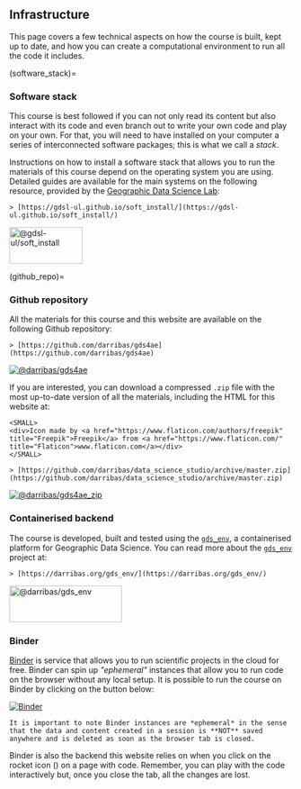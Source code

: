 
## Infrastructure

This page covers a few technical aspects on how the course is built, kept up to date, and how you can create a computational environment to run all the code it includes.

(software_stack)=
### Software stack

This course is best followed if you can not only read its content but also interact with its code and even branch out to write your own code and play on your own. For that, you will need to have installed on your computer a series of interconnected software packages; this is what we call a *stack*.

Instructions on how to install a software stack that allows you to run the materials of this course depend on the operating system you are using. Detailed guides are available for the main systems on the following resource, provided by the [Geographic Data Science Lab](https://www.liverpool.ac.uk/geographic-data-science/):

```{toggle}
> [https://gdsl-ul.github.io/soft_install/](https://gdsl-ul.github.io/soft_install/)
```

[<img alt="@gdsl-ul/soft_install" width=130px height=65px style="border-width:0;margin-left: 0px" src="../figs/gdsl.png" />](https://gdsl-ul.github.io/soft_install/)

(github_repo)=
### Github repository

All the materials for this course and this website are available on the following Github repository:

```{toggle}
> [https://github.com/darribas/gds4ae](https://github.com/darribas/gds4ae)
```

[<img alt="@darribas/gds4ae" style="border-width:0;margin-left: 0px" src="../figs/GitHub-Mark-64px.png" />](https://github.com/darribas/gds4ae)

If you are interested, you can download a compressed `.zip` file with the most up-to-date version of all the materials, including the HTML for this website at:

```{margin}
<SMALL>
<div>Icon made by <a href="https://www.flaticon.com/authors/freepik" title="Freepik">Freepik</a> from <a href="https://www.flaticon.com/" title="Flaticon">www.flaticon.com</a></div>
</SMALL>
```

```{toggle}
> [https://github.com/darribas/data_science_studio/archive/master.zip](https://github.com/darribas/data_science_studio/archive/master.zip)
```

[<img alt="@darribas/gds4ae_zip" style="border-width:0;margin-left: 0px" src="../figs/zip-file-format.png" />](https://github.com/darribas/gds4ae/archive/master.zip)

### Containerised backend

The course is developed, built and tested using the [`gds_env`](https://darribas.org/gds_env/), a containerised platform for Geographic Data Science. You can read more about the [`gds_env`](https://darribas.org/gds_env/) project at:

```{toggle}
> [https://darribas.org/gds_env/](https://darribas.org/gds_env/)
```

[<img alt="@darribas/gds_env" width=200px height=65px style="border-width:0;margin-left: 0px" src="https://github.com/darribas/gds_env/raw/master/website/logo.png" />](https://darribas.org/gds_env/)


### Binder

[Binder](https://mybinder.org/) is service that allows you to run scientific projects in the cloud for free. Binder can spin up *"ephemeral"* instances that allow you to run code on the browser without any local setup. It is possible to run the course on Binder by clicking on the button below:

[<img src="https://mybinder.org/badge_logo.svg" alt="Binder" style="margin-left: 0px" />](https://mybinder.org/v2/gh/darribas/data_science_studio/master)

```{warning}
It is important to note Binder instances are *ephemeral* in the sense that the data and content created in a session is **NOT** saved anywhere and is deleted as soon as the browser tab is closed.
```

Binder is also the backend this website relies on when you click on the rocket icon (<i class="fas fa-rocket"></i>) on a page with code. Remember, you can play with the code interactively but, once you close the tab, all the changes are lost.
